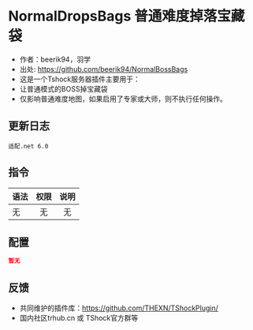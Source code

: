 # NormalDropsBags 普通难度掉落宝藏袋

- 作者：beerik94，羽学  
- 出处: https://github.com/beerik94/NormalBossBags  
- 这是一个Tshock服务器插件主要用于：  
- 让普通模式的BOSS掉宝藏袋  
- 仅影响普通难度地图，如果启用了专家或大师，则不执行任何操作。  

## 更新日志

```
适配.net 6.0
```
## 指令

| 语法           |        权限         |   说明   |
| -------------- | :-----------------: | :------: |
| 无 | 无   | 无|

## 配置

```json
暂无
```
## 反馈
- 共同维护的插件库：https://github.com/THEXN/TShockPlugin/
- 国内社区trhub.cn 或 TShock官方群等